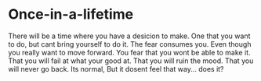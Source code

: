 # Once-in-a-lifetime
There will be a time where you have a desicion to make. One that you want to do, but cant bring yourself to do it. The fear consumes you. Even though you really want to move forward. You fear that you wont be able to make it. That you will fail at what your good at. That you will ruin the mood. That you will never go back. Its normal, But it dosent feel that way... does it?
